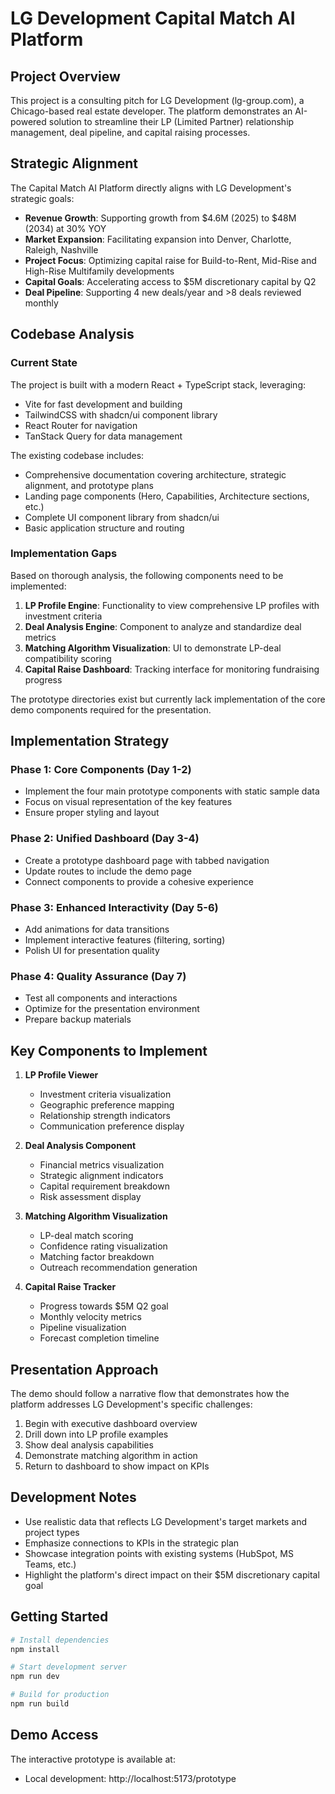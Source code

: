 # LG Development Capital Match AI Platform

## Project Overview

This project is a consulting pitch for LG Development (lg-group.com), a Chicago-based real estate developer. The platform demonstrates an AI-powered solution to streamline their LP (Limited Partner) relationship management, deal pipeline, and capital raising processes.

## Strategic Alignment

The Capital Match AI Platform directly aligns with LG Development's strategic goals:

- **Revenue Growth**: Supporting growth from $4.6M (2025) to $48M (2034) at 30% YOY
- **Market Expansion**: Facilitating expansion into Denver, Charlotte, Raleigh, Nashville
- **Project Focus**: Optimizing capital raise for Build-to-Rent, Mid-Rise and High-Rise Multifamily developments
- **Capital Goals**: Accelerating access to $5M discretionary capital by Q2
- **Deal Pipeline**: Supporting 4 new deals/year and >8 deals reviewed monthly

## Codebase Analysis

### Current State

The project is built with a modern React + TypeScript stack, leveraging:
- Vite for fast development and building
- TailwindCSS with shadcn/ui component library
- React Router for navigation
- TanStack Query for data management

The existing codebase includes:
- Comprehensive documentation covering architecture, strategic alignment, and prototype plans
- Landing page components (Hero, Capabilities, Architecture sections, etc.)
- Complete UI component library from shadcn/ui
- Basic application structure and routing

### Implementation Gaps

Based on thorough analysis, the following components need to be implemented:

1. **LP Profile Engine**: Functionality to view comprehensive LP profiles with investment criteria
2. **Deal Analysis Engine**: Component to analyze and standardize deal metrics
3. **Matching Algorithm Visualization**: UI to demonstrate LP-deal compatibility scoring
4. **Capital Raise Dashboard**: Tracking interface for monitoring fundraising progress

The prototype directories exist but currently lack implementation of the core demo components required for the presentation.

## Implementation Strategy

### Phase 1: Core Components (Day 1-2)
- Implement the four main prototype components with static sample data
- Focus on visual representation of the key features
- Ensure proper styling and layout

### Phase 2: Unified Dashboard (Day 3-4)
- Create a prototype dashboard page with tabbed navigation
- Update routes to include the demo page
- Connect components to provide a cohesive experience

### Phase 3: Enhanced Interactivity (Day 5-6)
- Add animations for data transitions
- Implement interactive features (filtering, sorting)
- Polish UI for presentation quality

### Phase 4: Quality Assurance (Day 7)
- Test all components and interactions
- Optimize for the presentation environment
- Prepare backup materials

## Key Components to Implement

1. **LP Profile Viewer**
   - Investment criteria visualization
   - Geographic preference mapping
   - Relationship strength indicators
   - Communication preference display

2. **Deal Analysis Component**
   - Financial metrics visualization
   - Strategic alignment indicators
   - Capital requirement breakdown
   - Risk assessment display

3. **Matching Algorithm Visualization**
   - LP-deal match scoring
   - Confidence rating visualization
   - Matching factor breakdown
   - Outreach recommendation generation

4. **Capital Raise Tracker**
   - Progress towards $5M Q2 goal
   - Monthly velocity metrics
   - Pipeline visualization
   - Forecast completion timeline

## Presentation Approach

The demo should follow a narrative flow that demonstrates how the platform addresses LG Development's specific challenges:

1. Begin with executive dashboard overview
2. Drill down into LP profile examples
3. Show deal analysis capabilities
4. Demonstrate matching algorithm in action
5. Return to dashboard to show impact on KPIs

## Development Notes

- Use realistic data that reflects LG Development's target markets and project types
- Emphasize connections to KPIs in the strategic plan
- Showcase integration points with existing systems (HubSpot, MS Teams, etc.)
- Highlight the platform's direct impact on their $5M discretionary capital goal

## Getting Started

```bash
# Install dependencies
npm install

# Start development server
npm run dev

# Build for production
npm run build
```

## Demo Access

The interactive prototype is available at:
- Local development: http://localhost:5173/prototype
